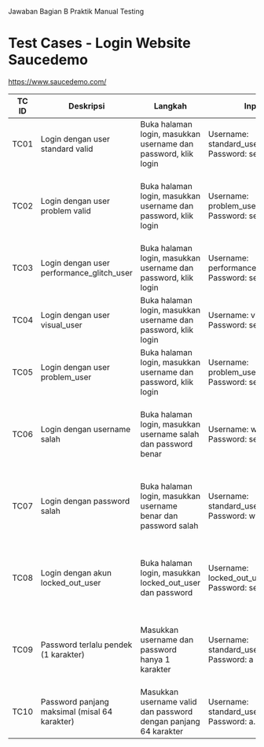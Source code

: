 Jawaban Bagian B Praktik Manual Testing

# Test Cases - Login Website Saucedemo
https://www.saucedemo.com/

| TC ID | Deskripsi                                 | Langkah                                                                 | Input                              | Expected Result                                          | Jenis Test       |
|-------|--------------------------------------------|------------------------------------------------------------------------|------------------------------------|----------------------------------------------------------|------------------|
| TC01  | Login dengan user standard valid          | Buka halaman login, masukkan username dan password, klik login         | Username: standard_user<br>Password: secret_sauce | Berhasil login dan diarahkan ke halaman produk           | Positive         |
| TC02  | Login dengan user problem valid           | Buka halaman login, masukkan username dan password, klik login         | Username: problem_user<br>Password: secret_sauce  | Berhasil login dan diarahkan ke halaman produk (meskipun ada glitch) | Positive         |
| TC03  | Login dengan user performance_glitch_user | Buka halaman login, masukkan username dan password, klik login         | Username: performance_glitch_user<br>Password: secret_sauce | Berhasil login walau mungkin ada delay                   | Positive         |
| TC04  | Login dengan user visual_user             | Buka halaman login, masukkan username dan password, klik login         | Username: visual_user<br>Password: secret_sauce   | Berhasil login dengan tampilan visual tertentu           | Positive         |
| TC05  | Login dengan user problem_user            | Buka halaman login, masukkan username dan password, klik login         | Username: problem_user<br>Password: secret_sauce  | Berhasil login, walau kemungkinan ada bug                | Positive         |
| TC06  | Login dengan username salah               | Buka halaman login, masukkan username salah dan password benar         | Username: wrong_user<br>Password: secret_sauce    | Gagal login, muncul pesan error "Username and password do not match" | Negative         |
| TC07  | Login dengan password salah               | Buka halaman login, masukkan username benar dan password salah         | Username: standard_user<br>Password: wrong_pass   | Gagal login, muncul pesan error "Username and password do not match" | Negative         |
| TC08  | Login dengan akun locked_out_user         | Buka halaman login, masukkan locked_out_user dan password              | Username: locked_out_user<br>Password: secret_sauce | Gagal login, muncul pesan "Sorry, this user has been locked out." | Negative         |
| TC09  | Password terlalu pendek (1 karakter)      | Masukkan username dan password hanya 1 karakter                        | Username: standard_user<br>Password: a            | Gagal login, validasi panjang minimal password tidak terpenuhi | Boundary         |
| TC10  | Password panjang maksimal (misal 64 karakter) | Masukkan username valid dan password dengan panjang 64 karakter     | Username: standard_user<br>Password: a...a (64x)  | Berhasil login jika password benar, gagal jika tidak     | Boundary         |
